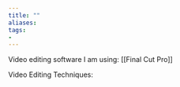 ```yaml
---
title: ""
aliases:
tags:
- 
---
```


Video editing software I am using: [[Final Cut Pro]]

Video Editing Techniques:

